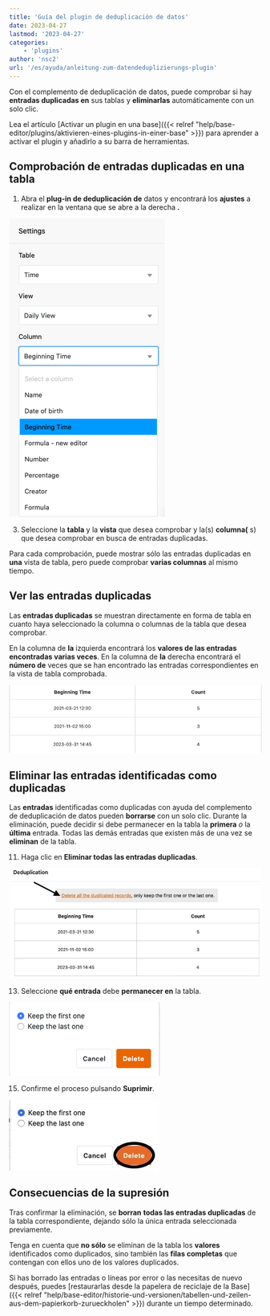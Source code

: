 ```yaml
---
title: 'Guía del plugin de deduplicación de datos'
date: 2023-04-27
lastmod: '2023-04-27'
categories:
    - 'plugins'
author: 'nsc2'
url: '/es/ayuda/anleitung-zum-datendeduplizierungs-plugin'
---
```


Con el complemento de deduplicación de datos, puede comprobar si hay **entradas duplicadas en** sus tablas y **eliminarlas** automáticamente con un solo clic.

Lea el artículo [Activar un plugin en una base]({{< relref "help/base-editor/plugins/aktivieren-eines-plugins-in-einer-base" >}}) para aprender a activar el plugin y añadirlo a su barra de herramientas.

## Comprobación de entradas duplicadas en una tabla

1. Abra el **plug-in de deduplicación de** datos y encontrará los **ajustes** a realizar en la ventana que se abre a la derecha **.**

![Selección de la tabla, la vista de tabla y las columnas de la tabla que deben comprobarse en busca de entradas duplicadas ](images/select-data-to-get-checked-on-double-entries.png)

3. Seleccione la **tabla** y la **vista** que desea comprobar y la(s) **columna(** s) que desea comprobar en busca de entradas duplicadas.

Para cada comprobación, puede mostrar sólo las entradas duplicadas en **una** vista de tabla, pero puede comprobar **varias columnas** al mismo tiempo.

## Ver las entradas duplicadas

Las **entradas duplicadas** se muestran directamente en forma de tabla en cuanto haya seleccionado la columna o columnas de la tabla que desea comprobar.

En la columna de **la** izquierda encontrará los **valores de las entradas encontradas varias veces**. En la columna de **la** derecha encontrará el **número de** veces que se han encontrado las entradas correspondientes en la vista de tabla comprobada.

![Entradas duplicadas identificadas en la columna de tabla definida mediante el plugin de deduplicación de datos.](images/detected-double-entries-in-table.png)

## Eliminar las entradas identificadas como duplicadas

Las **entradas** identificadas como duplicadas con ayuda del complemento de deduplicación de datos pueden **borrarse** con un solo clic. Durante la eliminación, puede decidir si debe permanecer en la tabla la **primera** _o_ la **última** entrada. Todas las demás entradas que existen más de una vez se **eliminan** de la tabla.

11. Haga clic en **Eliminar todas las entradas duplicadas**.

![Eliminar entradas identificadas como duplicadas](images/delete-all-the-double-entries.jpg)

13. Seleccione **qué entrada** debe **permanecer en** la tabla.

![Selección de la entrada que debe permanecer en la tabla seleccionada](images/decide-which-entry-to-keep.png)

15. Confirme el proceso pulsando **Suprimir**.

![Confirmación de la supresión de las entradas duplicadas](images/confirm-delete-double-entries.jpg)

## Consecuencias de la supresión

Tras confirmar la eliminación, se **borran** **todas las entradas duplicadas** de la tabla correspondiente, dejando sólo la única entrada seleccionada previamente.

Tenga en cuenta que **no sólo** se eliminan de la tabla los **valores** identificados como duplicados, sino también las **filas completas** que contengan con ellos uno de los valores duplicados.

Si has borrado las entradas o líneas por error o las necesitas de nuevo después, puedes [restaurarlas desde la papelera de reciclaje de la Base]({{< relref "help/base-editor/historie-und-versionen/tabellen-und-zeilen-aus-dem-papierkorb-zurueckholen" >}}) durante un tiempo determinado.
